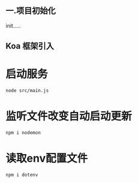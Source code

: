 ## 一.项目初始化
init.....
## Koa 框架引入

# 启动服务
```
node src/main.js
```
# 监听文件改变自动启动更新
```
npm i nodemon
```
# 读取env配置文件
```
npm i dotenv
```